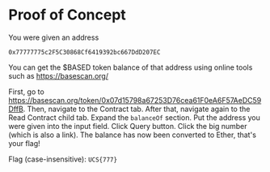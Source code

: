 # Proof of Concept
You were given an address

```
0x77777775c2F5C30868Cf6419392bc667DdD207EC
```

You can get the $BASED token balance of that address using online tools such as https://basescan.org/

First, go to https://basescan.org/token/0x07d15798a67253D76cea61F0eA6F57AeDC59DffB. Then, navigate to the Contract tab.
After that, navigate again to the Read Contract child tab. Expand the `balanceOf` section. Put the address you were given into the
input field. Click Query button. Click the big number (which is also a link). The balance has now been converted to Ether, that's
your flag!

Flag (case-insensitive): `UCS{777}`
